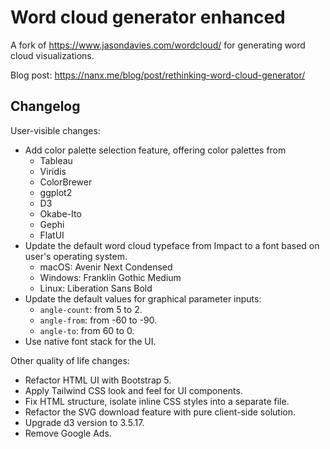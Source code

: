 # Word cloud generator enhanced

A fork of <https://www.jasondavies.com/wordcloud/> for generating word cloud visualizations.

Blog post: <https://nanx.me/blog/post/rethinking-word-cloud-generator/>

## Changelog

User-visible changes:

- Add color palette selection feature, offering color palettes from
  - Tableau
  - Viridis
  - ColorBrewer
  - ggplot2
  - D3
  - Okabe-Ito
  - Gephi
  - FlatUI
- Update the default word cloud typeface from Impact to a font based on user's operating system.
  - macOS: Avenir Next Condensed
  - Windows: Franklin Gothic Medium
  - Linux: Liberation Sans Bold
- Update the default values for graphical parameter inputs:
  - `angle-count`: from 5 to 2.
  - `angle-from`: from -60 to -90.
  - `angle-to`: from 60 to 0.
- Use native font stack for the UI.

Other quality of life changes:

- Refactor HTML UI with Bootstrap 5.
- Apply Tailwind CSS look and feel for UI components.
- Fix HTML structure, isolate inline CSS styles into a separate file.
- Refactor the SVG download feature with pure client-side solution.
- Upgrade d3 version to 3.5.17.
- Remove Google Ads.

